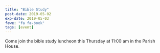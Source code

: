 ```yaml
---
title: "Bible Study"
post-date: 2019-05-02
exp-date: 2019-05-03
fawe: "fa fa-book"
tags: [event]
---
```

Come join the bible study luncheon this Thursday at 11:00 am in the Parish House.